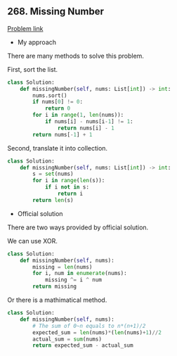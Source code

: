 ## 268. Missing Number

[Problem link](https://leetcode.com/problems/missing-number/)

- My approach

There are many methods to solve this problem.

First, sort the list.

```python
class Solution:
    def missingNumber(self, nums: List[int]) -> int:
        nums.sort()
        if nums[0] != 0:
            return 0
        for i in range(1, len(nums)):
            if nums[i] - nums[i-1] != 1:
                return nums[i] - 1
        return nums[-1] + 1
```

Second, translate it into collection.

```python
class Solution:
    def missingNumber(self, nums: List[int]) -> int:
        s = set(nums)
        for i in range(len(s)):
            if i not in s:
                return i
        return len(s)
```

- Official solution

There are two ways provided by official solution.

We can use XOR.

```python
class Solution:
    def missingNumber(self, nums):
        missing = len(nums)
        for i, num in enumerate(nums):
            missing ^= i ^ num
        return missing
```

Or there is a mathimatical method.

```python
class Solution:
    def missingNumber(self, nums):
        # The sum of 0~n equals to n*(n+1)/2
        expected_sum = len(nums)*(len(nums)+1)//2
        actual_sum = sum(nums)
        return expected_sum - actual_sum
```
